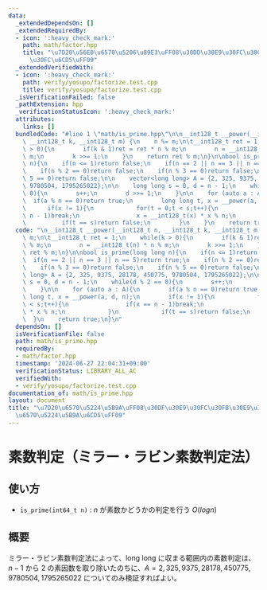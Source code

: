 ```yaml
---
data:
  _extendedDependsOn: []
  _extendedRequiredBy:
  - icon: ':heavy_check_mark:'
    path: math/factor.hpp
    title: "\u7D20\u56E0\u6570\u5206\u89E3\uFF08\u30DD\u30E9\u30FC\u30C9\u30FB\u30ED\
      \u30FC\u6CD5\uFF09"
  _extendedVerifiedWith:
  - icon: ':heavy_check_mark:'
    path: verify/yosupo/factorize.test.cpp
    title: verify/yosupo/factorize.test.cpp
  _isVerificationFailed: false
  _pathExtension: hpp
  _verificationStatusIcon: ':heavy_check_mark:'
  attributes:
    links: []
  bundledCode: "#line 1 \"math/is_prime.hpp\"\n\n__int128_t __power(__int128_t n,\
    \ __int128_t k, __int128_t m) {\n    n %= m;\n\t__int128_t ret = 1;\n    while(k\
    \ > 0){\n        if(k & 1)ret = ret * n % m;\n        n = __int128_t(n) * n %\
    \ m;\n        k >>= 1;\n    }\n    return ret % m;\n}\n\nbool is_prime(long long\
    \ n){\n    if(n <= 1)return false;\n    if(n == 2 || n == 3 || n == 5)return true;\n\
    \    if(n % 2 == 0)return false;\n    if(n % 3 == 0)return false;\n    if(n %\
    \ 5 == 0)return false;\n\n    vector<long long> A = {2, 325, 9375, 28178, 450775,\
    \ 9780504, 1795265022};\n\n    long long s = 0, d = n - 1;\n    while(d % 2 ==\
    \ 0){\n        s++;\n        d >>= 1;\n    }\n\n    for (auto a : A){\n      \
    \  if(a % n == 0)return true;\n        long long t, x = __power(a, d, n);\n  \
    \      if(x != 1){\n            for(t = 0;t < s;t++){\n                if(x ==\
    \ n - 1)break;\n                x = __int128_t(x) * x % n;\n            }\n  \
    \          if(t == s)return false;\n        }\n    }\n    return true;\n}\n"
  code: "\n__int128_t __power(__int128_t n, __int128_t k, __int128_t m) {\n    n %=\
    \ m;\n\t__int128_t ret = 1;\n    while(k > 0){\n        if(k & 1)ret = ret * n\
    \ % m;\n        n = __int128_t(n) * n % m;\n        k >>= 1;\n    }\n    return\
    \ ret % m;\n}\n\nbool is_prime(long long n){\n    if(n <= 1)return false;\n  \
    \  if(n == 2 || n == 3 || n == 5)return true;\n    if(n % 2 == 0)return false;\n\
    \    if(n % 3 == 0)return false;\n    if(n % 5 == 0)return false;\n\n    vector<long\
    \ long> A = {2, 325, 9375, 28178, 450775, 9780504, 1795265022};\n\n    long long\
    \ s = 0, d = n - 1;\n    while(d % 2 == 0){\n        s++;\n        d >>= 1;\n\
    \    }\n\n    for (auto a : A){\n        if(a % n == 0)return true;\n        long\
    \ long t, x = __power(a, d, n);\n        if(x != 1){\n            for(t = 0;t\
    \ < s;t++){\n                if(x == n - 1)break;\n                x = __int128_t(x)\
    \ * x % n;\n            }\n            if(t == s)return false;\n        }\n  \
    \  }\n    return true;\n}\n"
  dependsOn: []
  isVerificationFile: false
  path: math/is_prime.hpp
  requiredBy:
  - math/factor.hpp
  timestamp: '2024-06-27 22:04:31+09:00'
  verificationStatus: LIBRARY_ALL_AC
  verifiedWith:
  - verify/yosupo/factorize.test.cpp
documentation_of: math/is_prime.hpp
layout: document
title: "\u7D20\u6570\u5224\u5B9A\uFF08\u30DF\u30E9\u30FC\u30FB\u30E9\u30D3\u30F3\u7D20\
  \u6570\u5224\u5B9A\u6CD5\uFF09"
---
```


# 素数判定（ミラー・ラビン素数判定法）

## 使い方

- ``is_prime(int64_t n)`` : $n$ が素数かどうかの判定を行う $O(log n)$

## 概要

ミラー・ラビン素数判定法によって、long long に収まる範囲内の素数判定は、$n-1$ から $2$ の素因数を取り除いたのちに、$A = {2, 325, 9375, 28178, 450775, 9780504, 1795265022}$ についてのみ検証すればよい。
